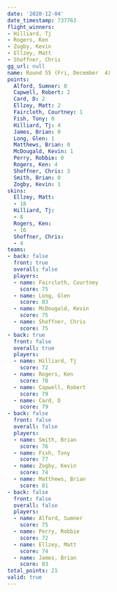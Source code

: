 ```yaml
---
date: '2020-12-04'
date_timestamp: 737763
flight_winners:
- Hilliard, Tj
- Rogers, Ken
- Zogby, Kevin
- Ellzey, Matt
- Shoffner, Chris
gg_url: null
name: Round 55 (Fri, December  4)
points:
  Alford, Sumner: 0
  Capwell, Robert: 2
  Card, D: 2
  Ellzey, Matt: 2
  Faircloth, Courtney: 1
  Fish, Tony: 0
  Hilliard, Tj: 4
  James, Brian: 0
  Long, Glen: 1
  Matthews, Brian: 0
  McDougald, Kevin: 1
  Perry, Robbie: 0
  Rogers, Ken: 4
  Shoffner, Chris: 3
  Smith, Brian: 0
  Zogby, Kevin: 1
skins:
  Ellzey, Matt:
  - 18
  Hilliard, Tj:
  - 8
  Rogers, Ken:
  - 16
  Shoffner, Chris:
  - 4
teams:
- back: false
  front: true
  overall: false
  players:
  - name: Faircloth, Courtney
    score: 75
  - name: Long, Glen
    score: 83
  - name: McDougald, Kevin
    score: 75
  - name: Shoffner, Chris
    score: 75
- back: true
  front: false
  overall: true
  players:
  - name: Hilliard, Tj
    score: 72
  - name: Rogers, Ken
    score: 70
  - name: Capwell, Robert
    score: 79
  - name: Card, D
    score: 79
- back: false
  front: false
  overall: false
  players:
  - name: Smith, Brian
    score: 76
  - name: Fish, Tony
    score: 77
  - name: Zogby, Kevin
    score: 74
  - name: Matthews, Brian
    score: 81
- back: false
  front: false
  overall: false
  players:
  - name: Alford, Sumner
    score: 75
  - name: Perry, Robbie
    score: 72
  - name: Ellzey, Matt
    score: 74
  - name: James, Brian
    score: 83
total_points: 21
valid: true
---
```

